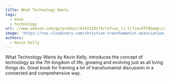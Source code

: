 ```yaml
---
title: What Technology Wants
tags:
  - book
  - technology
url: //www.amazon.com/gp/product/0143120174/ref=as_li_tl?ie=UTF8&amp;camp=1789&amp;creative=390957&amp;creativeASIN=0143120174&amp;linkCode=as2&amp;tag=micahredding-20&amp;linkId=2QI622KNFYMLOHK3
image: 'https://res.cloudinary.com/christian-transhumanist-association/image/upload/v1757363059/books/81mHUDNChCL._SL1500_.jpg'
authors:
  - Kevin Kelly
---
```

What Technology Wants by Kevin Kelly, introduces the concept of technology as the 7th kingdom of life, growing and evolving just as all living things do. Great book for framing a lot of transhumanist discussion in a connected and comprehensive way.
